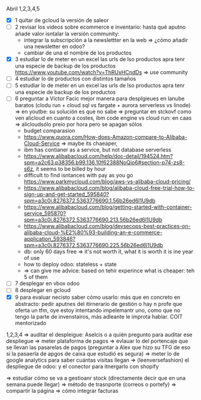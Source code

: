 Abril 1,2,3,4,5

- [x] 1 quitar de gcloud la versión de saleor
- [ ] 2 revisar los videos sobre ecommerce e inventario: hasta qué aputno añade valor isntalar la versión community:
  -  integrar la subscripción a la newslettter en la web => ¿cómo añadir una newsletter en odoo?
  -  cambiar de una el nombre de los productos
- [x] 3 estudiar lo de meter en un excel las urls de lso productos apra tenr una especie de backup de los productos https://www.youtube.com/watch?v=ThRUxHCndDs => use community
- [ ] 4 estudiar lo de productos con distintos tamaños
- [ ] 5 estudiar lo de meter en un excel las urls de lso productos apra tenr una especie de backup de los productos
- [ ] 6 preguntar a Víctor Facic mejor manera para desplgieues en lanube baratos (clodu run + cloud sql vs fargate + aurora serverless vs linode) => en youtbe: su solución es que no sabe => preguntar en stckovf como ven alicloud en cuanto a costes, ibm code engine vs cloud run: en caas => alicloudsólo preio por hora pero se apagan sólos 
  - budget comparasion
  - https://www.quora.com/How-does-Amazon-compare-to-Alibaba-Cloud-Service => maybe its chaeaper, 
  - ibm has contianer as a service, but not database serverless
  - https://www.alibabacloud.com/help/doc-detail/194524.htm?spm=a2c63.p38356.b99.136.10f62388NoQio6#section-p74-zs8-s6z, it seems to be billed by hour
  - difficult to find isntances with pay as you go https://www.parkmycloud.com/blog/aws-vs-alibaba-cloud-pricing/
  - https://www.alibabacloud.com/blog/alibaba-cloud-free-trial-how-to-sign-up-and-get-started_595840?spm=a3c0i.8276372.5363776690.1.56b26ed6l1U9db
  - https://www.alibabacloud.com/blog/getting-started-with-container-service_595870?spm=a3c0i.8276372.5363776690.213.56b26ed6l1U9db
  - https://www.alibabacloud.com/blog/devsecops-best-practices-on-alibaba-cloud-%E2%80%93-building-an-e-commerce-application_593846?spm=a3c0i.8276372.5363776690.225.56b26ed6l1U9db
  - db: only 60 days free => it's not worth it, what it is worth it is ine year of use
  - how to deploy odoo: stateless + state
  - => can give me advice:  based on tehir experince what is cheaper: teh 5 of them
- [ ] 7 desplegar en vbox odoo
- [ ] 8 desplegar en gcloud 
- [x] 9 para evaluar necisto saber cómo usarlo: más que en concreto en abstracto: pedir aputnes del itirnerario de gestión o hay n profe que oferta un tfm, oye estoy intentando impelemantr uno, como que no tengo la parte de invenstairos, más adleante le improta hablar. COIT mentorizado

1,2,3,4
=> auditar el despleigue: Aselcis o a quién pregunto para auditar ese despliegue
=> meter plataforma de pagos
=> evlauar lo del portencaje que se llevan las pasarelas de pagos (preguntar a Alex que hizo su TFG de eso si la pasaerla de apgos de caixa que estudió es segura)
=> meter lo de google analytics para saber cuántas visitas llegan
=> (leenversefashion) el despliegue de odoo: y el conector para itnergarlo con shopify


=> estudiar cómo se va a gestioanr stock (directamente decir que en una semana puede llegar)
=> método de trasnporte (correos o portefy)
=> compartir la página
=> cómo integrar facturas
